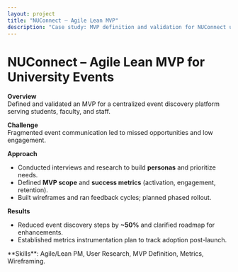 ```yaml
---
layout: project
title: "NUConnect – Agile Lean MVP"
description: "Case study: MVP definition and validation for NUConnect university event platform using agile/lean methodology."
---
```


# NUConnect – Agile Lean MVP for University Events

**Overview**  
Defined and validated an MVP for a centralized event discovery platform serving students, faculty, and staff.

**Challenge**  
Fragmented event communication led to missed opportunities and low engagement.

**Approach**  
- Conducted interviews and research to build **personas** and prioritize needs.  
- Defined **MVP scope** and **success metrics** (activation, engagement, retention).  
- Built wireframes and ran feedback cycles; planned phased rollout.  

**Results**  
- Reduced event discovery steps by **~50%** and clarified roadmap for enhancements.  
- Established metrics instrumentation plan to track adoption post-launch.  

<div class="skills">
**Skills**: Agile/Lean PM, User Research, MVP Definition, Metrics, Wireframing.
</div>